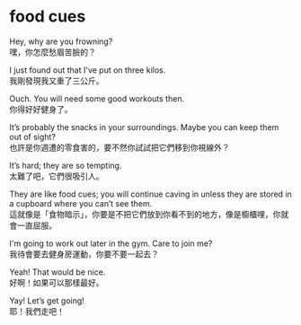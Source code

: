 # food cues

Hey, why are you frowning?  
嘿，你怎麼愁眉苦臉的？

I just found out that I've put on three kilos.  
我剛發現我又重了三公斤。

Ouch. You will need some good workouts then.  
你得好好健身了。

It’s probably the snacks in your surroundings. Maybe you can keep them out of sight?  
也許是你週遭的零食害的，要不然你試試把它們移到你視線外？

It’s hard; they are so tempting.  
太難了吧，它們很吸引人。

They are like food cues; you will continue caving in unless they are stored in a cupboard where you can’t see them.  
這就像是「食物暗示」，你要是不把它們放到你看不到的地方，像是櫥櫃哩，你就會一直屈服。

I'm going to work out later in the gym. Care to join me?  
我待會要去健身房運動，你要不要一起去？

Yeah! That would be nice.  
好啊！如果可以那樣最好。

Yay! Let’s get going!  
耶！我們走吧！

